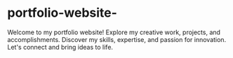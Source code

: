 



# portfolio-website-
Welcome to my portfolio website! Explore my creative work, projects, and accomplishments. Discover my skills, expertise, and passion for innovation. Let's connect and bring ideas to life.

